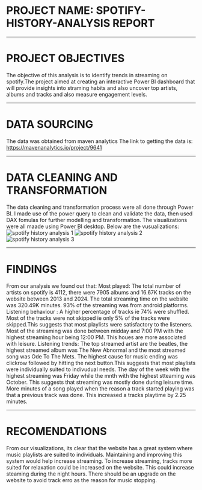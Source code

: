 # PROJECT NAME: SPOTIFY-HISTORY-ANALYSIS REPORT

---
# PROJECT OBJECTIVES
The objective of this analysis is to identify trends in streaming on spotify.The project aimed at creating an interactive Power BI dashboard that will provide insights into straming habits and also uncover top artists, albums and tracks and also measure engagement levels.

---
# DATA SOURCING
The data was obtained from maven analytics
The link to getting the data is: https://mavenanalytics.io/project/9641

---
# DATA CLEANING AND TRANSFORMATION
The data cleaning and transformation process were all done through Power BI.
I made use of the power query to clean and validate the data, then used DAX fomulas for further modelling and transformation.
The visualizations were all maade using Power BI desktop.
Below are the vusualizations:
![spotify history analysis 1](https://github.com/user-attachments/assets/714a8b2c-a92a-4de1-8b4d-18f3a7fe5992)
![spotify history analysis 2](https://github.com/user-attachments/assets/7deafe68-78a7-4220-a053-ad77d65b7336)
![spotify history analysis 3](https://github.com/user-attachments/assets/82370a98-23d8-46ca-b9c3-ab13b87db985)

---
# FINDINGS
From our analysis we found out that:
  Most played: The total number of artists on spotify is 4112, there were 7905 albums and 16.67K tracks on the website between 2013 and 2024. The total streaming time on the website was 320.49K minutes.
    93% of the streaming was from android platforms.
  Listening behaviour : A higher percentage of tracks ie 74% were shuffled.
    Most of the tracks were not skipped ie only 5% of the tracks were skipped.This suggests that most playlists were satisfactory to the listeners.
    Most of the streaming was done between midday and 7:00 PM with the highest streaming hour being 12:00 PM. This houes are more associated with leisure.
  Listening trends: The top streamed artist are the beatles, the highest streamed album was The New Abnormal and the most streamed song was Ode To The Mets.
    The highest cause for music ending was clickrow followed by hitting the next button.This suggests that most playlists were individually suited to indivudual needs.
    The day of the week with the highest streaming was Friday while the mnth with the highest stteaming was October. This suggests that streaming was mostly done during leisure time.
    More minutes of a song played when the reason a track started playing was that a previous track was done. This increased a tracks playtime by 2.25 minutes.

  ---
# RECOMENDATIONS
From our visualizations, its clear that the website has a great system where music playlists are suited to individuals. Maintaining and improving this system would help increase streaming.
To increase streaming, tracks more suited for relaxation could be increased on the website. This could increase steaming during the night hours.
There should be an upgrade on the website to avoid track erro as the reason for music stopping.
